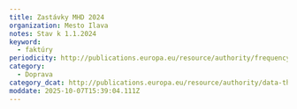 ```yaml
---
title: Zastávky MHD 2024
organization: Mesto Ilava
notes: Stav k 1.1.2024
keyword:
  - faktúry
periodicity: http://publications.europa.eu/resource/authority/frequency/ANNUAL
category:
  - Doprava
category_dcat: http://publications.europa.eu/resource/authority/data-theme/AGRI
moddate: 2025-10-07T15:39:04.111Z
---
```

